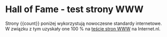 # Hall of Fame - test strony WWW
Strony {{count}} poniżej wykorzystują nowoczesne standardy internetowe. 
W związku z tym uzyskały one 100 % na [teście stron WWW](/test-site/) na Internet.nl.
